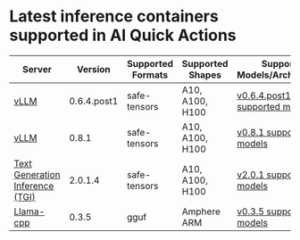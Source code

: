 # Latest inference containers supported in AI Quick Actions

| Server                                                                                                          | Version     |Supported Formats|Supported Shapes| Supported Models/Architectures                                                                                                  |
|-----------------------------------------------------------------------------------------------------------------|-------------|-----------------|----------------|---------------------------------------------------------------------------------------------------------------------------------|
| [vLLM](https://github.com/vllm-project/vllm/releases/tag/v0.6.4.post1)                                          | 0.6.4.post1 |safe-tensors|A10, A100, H100| [v0.6.4.post1 supported models](https://docs.vllm.ai/en/v0.6.4.post1/models/supported_models.html)                   |
| [vLLM](https://github.com/vllm-project/vllm/releases/tag/v0.7.1)                                          | 0.8.1 |safe-tensors|A10, A100, H100| [v0.8.1 supported models](https://docs.vllm.ai/en/v0.8.1/models/supported_models.html)                   |
| [Text Generation Inference (TGI)](https://github.com/huggingface/text-generation-inference/releases/tag/v2.0.1) | 2.0.1.4     |safe-tensors|A10, A100, H100| [v2.0.1 supported models](https://github.com/huggingface/text-generation-inference/blob/v2.0.1/docs/source/supported_models.md) |
| [Llama-cpp](https://github.com/abetlen/llama-cpp-python/releases/tag/v0.3.5)                                    | 0.3.5     |gguf|Amphere ARM| [v0.3.5 supported models](https://github.com/abetlen/llama-cpp-python/tree/v0.3.5)      |


<!-- 
The below content is hidden in the markdown, useful for updating the above table:

- Steps to find supported models list: 
1. vLLM
    - Visit the vLLM documentation page for supported models https://docs.vllm.ai/en/latest/models/supported_models.html
    - In the bottom right, switch to the required vLLM version. 

2. TGI
    - Visit the supported models page in TGI github repo https://github.com/huggingface/text-generation-inference/blob/main/docs/source/supported_models.md
    - Select the version tag on the left pane, for example v2.0.1. 
3. Llama-cpp-python
    - Visit the llama-cpp-python repo and select the version tag. For example: https://github.com/abetlen/llama-cpp-python/tree/v0.2.78/vendor
    - Click on the llama.cpp commit used by this version.
    - Scroll down in the readme page and find the section on Supported Models. Link to the section if a hyperlink is available, else link the markdown.
-->   
